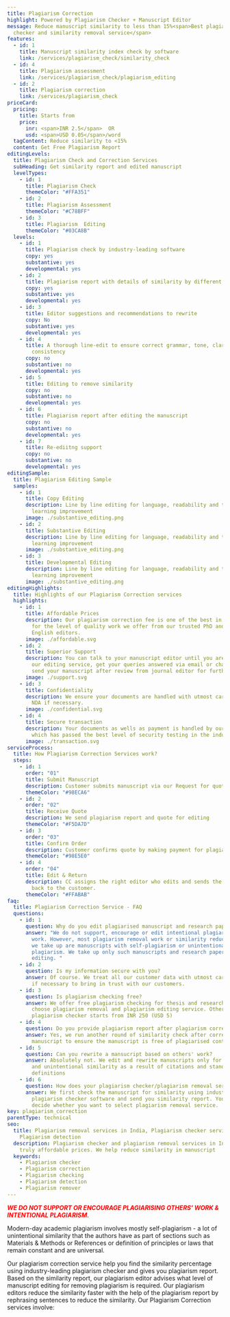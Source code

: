 ```yaml
---
title: Plagiarism Correction
highlight: Powered by Plagiarism Checker + Manuscript Editor
message: Reduce manuscript similarity to less than 15%<span>Best plagiarism
  checker and similarity removal service</span>
features:
  - id: 1
    title: Manuscript similarity index check by software
    link: /services/plagiarism_check/similarity_check
  - id: 4
    title: Plagiarism assessment
    link: /services/plagiarism_check/plagiarism_editing
  - id: 2
    title: Plagiarism correction
    link: /services/plagiarism_check
priceCard:
  pricing:
    title: Starts from
    price:
      inr: <span>INR 2.5</span>  OR
      usd: <span>USD 0.05</span>/word
  tagContent: Reduce similarity to <15%
  content: Get Free Plagiarism Report
editingLevels:
  title: Plagiarism Check and Correction Services
  subHeading: Get similarity report and edited manuscript
  levelTypes:
    - id: 1
      title: Plagiarism Check
      themeColor: "#FFA351"
    - id: 2
      title: Plagiarism Assessment
      themeColor: "#C78BFF"
    - id: 3
      title: Plagiarism  Editing
      themeColor: "#03CA8B"
  levels:
    - id: 1
      title: Plagiarism check by industry-leading software
      copy: yes
      substantive: yes
      developmental: yes
    - id: 2
      title: Plagiarism report with details of similarity by different sources
      copy: yes
      substantive: yes
      developmental: yes
    - id: 3
      title: Editor suggestions and recommendations to rewrite
      copy: No
      substantive: yes
      developmental: yes
    - id: 4
      title: A thorough line-edit to ensure correct grammar, tone, clarity and
        consistency
      copy: no
      substantive: no
      developmental: yes
    - id: 5
      title: Editing to remove similarity
      copy: no
      substantive: no
      developmental: yes
    - id: 6
      title: Plagiarism report after editing the manuscript
      copy: no
      substantive: no
      developmental: yes
    - id: 7
      title: Re-ediitng support
      copy: no
      substantive: no
      developmental: yes
editingSample:
  title: Plagiarism Editing Sample
  samples:
    - id: 1
      title: Copy Editing
      description: Line by line editing for language, readability and technical
        learning improvement
      image: ./substantive_editing.png
    - id: 2
      title: Substantive Editing
      description: Line by line editing for language, readability and technical
        learning improvement
      image: ./substantive_editing.png
    - id: 3
      title: Developmental Editing
      description: Line by line editing for language, readability and technical
        learning improvement
      image: ./substantive_editing.png
editingHighlights:
  title: Highlights of our Plagiarism Correction services
  highlights:
    - id: 1
      title: Affordable Prices
      description: Our plagiarism correction fee is one of the best in the industry
        for the level of quality work we offer from our trusted PhD and native
        English editors.
      image: ./affordable.svg
    - id: 2
      title: Superior Support
      description: You can talk to your manuscript editor until you are satisfied with
        our editing service, get your queries answered via email or chat and
        send your manuscript after review from journal editor for further check.
      image: ./support.svg
    - id: 3
      title: Confidentiality
      description: We ensure your documents are handled with utmost care. We can sign
        NDA if necessary.
      image: ./confidential.svg
    - id: 4
      title: Secure transaction
      description: Your documents as wells as payment is handled by our secure website
        which has passed the best level of security testing in the industry.
      image: ./transaction.svg
serviceProcess:
  title: How Plagiarism Correction Services work?
  steps:
    - id: 1
      order: "01"
      title: Submit Manuscript
      description: Customer submits manuscript via our Request for quote page.
      themeColor: "#98ECA6"
    - id: 2
      order: "02"
      title: Receive Quote
      description: We send plagiarism report and quote for editing
      themeColor: "#F5DA7D"
    - id: 3
      order: "03"
      title: Confirm Order
      description: Customer confirms quote by making payment for plagiarism edit
      themeColor: "#98E5E0"
    - id: 4
      order: "04"
      title: Edit & Return
      description: CC assigns the right editor who edits and sends the edited document
        back to the customer.
      themeColor: "#FFABAB"
faq:
  title: Plagiarism Correction Service - FAQ
  questions:
    - id: 1
      question: Why do you edit plagiarised manuscript and research papers?
      answer: "We do not support, encourage or edit intentional plagiarism of research
        work. However, most plagiarism removal work or similarity reduction work
        we take up are manuscripts with self-plagiarism or unintentional
        plagiarism. We take up only such manuscripts and research papers for
        editing. "
    - id: 2
      question: Is my information secure with you?
      answer: Of course. We treat all our customer data with utmost care. We sign NDA
        if necessary to bring in trust with our customers.
    - id: 3
      question: Is plagiarism checking free?
      answer: We offer free plagiarism checking for thesis and research papers if you
        choose plagiarism removal and plagiarism editing service. Otherwise
        plagiarism checker starts from INR 250 (USD 5)
    - id: 4
      question: Do you provide plagiarism report after plagiarism correction is done?
      answer: Yes, we run another round of similarity check after correcting the
        manuscript to ensure the manuscript is free of plagiarised content?
    - id: 5
      question: Can you rewrite a mansucript based on others' work?
      answer: Absolutely not. We edit and rewrite manuscripts only for self-plagiarism
        and unintentional similarity as a result of citations and standard
        definitions
    - id: 6
      question: How does your plagiarism checker/plagiarism removal service work?
      answer: We first check the manuscript for similarity using industry-leading
        plagiarism checker software and send you similarity report. You can then
        decide whether you want to select plagiarism removal service.
key: plagiarism_correction
parentType: technical
seo:
  title: Plagiarism removal services in India, Plagiarism checker services,
    Plagiarism detection
  description: Plagiarism checker and plagiarism removal services in India at
    truly affordable prices. We help reduce similarity in manuscript
  keywords:
    - Plagiarism checker
    - Plagiarism correction
    - Plagiarism checking
    - Plagiarism detection
    - Plagiarism remover
---
```


<span style="color:red">***WE DO NOT SUPPORT OR ENCOURAGE PLAGIARISING OTHERS' WORK  & INTENTIONAL PLAGIARISM***</span>.


Modern-day academic plagiarism involves mostly self-plagiarism - a lot of unintentional similarity that the authors have as part of sections such as Materials & Methods or References or definition of principles or laws that remain constant and are universal. 




Our plagiarism correction service help you find the similarity percentage using industry-leading plagiarism checker and gives you plagiarism report. Based on the similarity report, our plagiarism editor advises what level of manuscript editing for removing plagiarism is required. Our plagiarism editors reduce the similarity faster with the help of the plagiarism report by rephrasing sentences to reduce the similarity. Our Plagiarism Correction services involve: